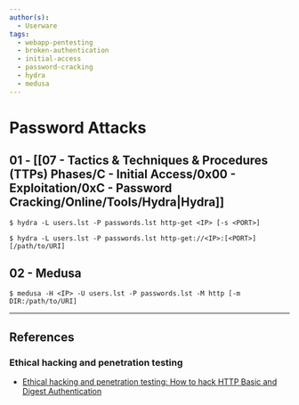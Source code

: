 ```yaml
---
author(s):
  - Userware
tags:
  - webapp-pentesting
  - broken-authentication
  - initial-access
  - password-cracking
  - hydra
  - medusa
---
```

# Password Attacks

## 01 - [[07 - Tactics & Techniques & Procedures (TTPs) Phases/C - Initial Access/0x00 - Exploitation/0xC - Password Cracking/Online/Tools/Hydra|Hydra]]

```
$ hydra -L users.lst -P passwords.lst http-get <IP> [-s <PORT>]

$ hydra -L users.lst -P passwords.lst http-get://<IP>:[<PORT>][/path/to/URI]
```

## 02 - Medusa

```
$ medusa -H <IP> -U users.lst -P passwords.lst -M http [-m DIR:/path/to/URI]
```

---
## References

### Ethical hacking and penetration testing

- [Ethical hacking and penetration testing: How to hack HTTP Basic and Digest Authentication](https://miloserdov.org/?p=5303)